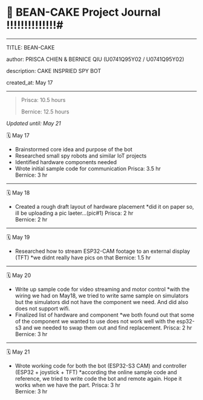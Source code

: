 # 📔 BEAN-CAKE Project Journal !!!!!!!!!!!!!!#
---
TITLE: BEAN-CAKE

author: PRISCA CHIEN & BERNICE QIU (U0741Q95Y02 / U0741Q95Y02)

description: CAKE INSPRIED SPY BOT

created_at: May 17

---

> Prisca: 10.5 hours
> 
> Bernice: 12.5 hours

_Updated until: May 21_


🗓️ May 17
- Brainstormed core idea and purpose of the bot
- Researched small spy robots and similar IoT projects
- Identified hardware components needed
- Wrote initial sample code for communication
Prisca: 3.5 hr  
Bernice: 3 hr

---

🗓️ May 18
- Created a rough draft layout of hardware placement
  *did it on paper so, ill be uploading a pic laeter...(pic#1)
Prisca: 2 hr  
Bernice: 2 hr

---

🗓️ May 19
- Researched how to stream ESP32-CAM footage to an external display (TFT)
  *we didnt really have pics on that 
Bernice: 1.5 hr

---

🗓️ May 20
- Write up sample code for video streaming and motor control
  *with the wiring we had on May18, we tried to write same sample on simulators but the simulators did not have the component we need. And did also does not support wifi.
- Finalized list of hardware and component
  *we both found out that some of the component we wanted to use does not work well with the esp32-s3 and we needed to swap them out and find replacement.
Prisca: 2 hr  
Bernice: 3 hr

---

🗓️ May 21
- Wrote working code for both the bot (ESP32-S3 CAM) and controller (ESP32 + joystick + TFT)
  *according the online sample code and reference, we tried to write code the bot and remote again. Hope it works when we have the part. 
Prisca: 3 hr  
Bernice: 3 hr
